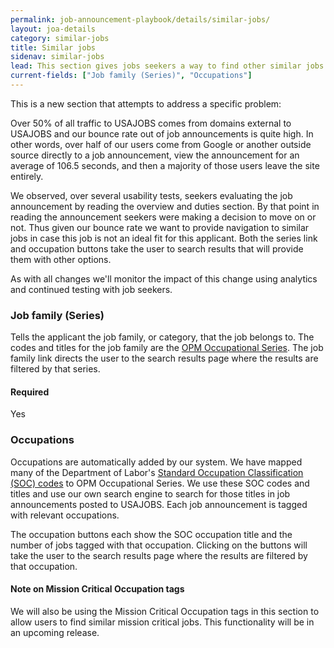 ```yaml
---
permalink: job-announcement-playbook/details/similar-jobs/
layout: joa-details
category: similar-jobs
title: Similar jobs
sidenav: similar-jobs
lead: This section gives jobs seekers a way to find other similar jobs.
current-fields: ["Job family (Series)", "Occupations"]
---
```


This is a new section that attempts to address a specific problem:

Over 50% of all traffic to USAJOBS comes from domains external to USAJOBS and our bounce rate out of job announcements is quite high. In other words, over half of our users come from Google or another outside source directly to a job announcement, view the announcement for an average of 106.5 seconds, and then a majority of those users leave the site entirely.

We observed, over several usability tests, seekers evaluating the job announcement by reading the overview and duties section. By that point in reading the announcement seekers were making a decision to move on or not. Thus given our bounce rate we want to provide navigation to similar jobs in case this job is not an ideal fit for this applicant. Both the series link and occupation buttons take the user to search results that will provide them with other options.

As with all changes we'll monitor the impact of this change using analytics and continued testing with job seekers.

### Job family (Series)

Tells the applicant the job family, or category, that the job belongs to. The codes and titles for the job family are the [OPM Occupational Series](https://www.opm.gov/policy-data-oversight/classification-qualifications/general-schedule-qualification-standards/#url=List-by-Occupational-Series). The job family link directs the user to the search results page where the results are filtered by that series.

#### Required
Yes

### Occupations

Occupations are automatically added by our system. We have mapped many of the Department of Labor's [Standard Occupation Classification (SOC) codes](https://www.bls.gov/soc/) to OPM Occupational Series. We use these SOC codes and titles and use our own search engine to search for those titles in job announcements posted to USAJOBS. Each job announcement is tagged with relevant occupations.

The occupation buttons each show the SOC occupation title and the number of jobs tagged with that occupation. Clicking on the buttons will take the user to the search results page where the results are filtered by that occupation.

#### Note on Mission Critical Occupation tags

We will also be using the Mission Critical Occupation tags in this section to allow users to find similar mission critical jobs. This functionality will be in an upcoming release.
